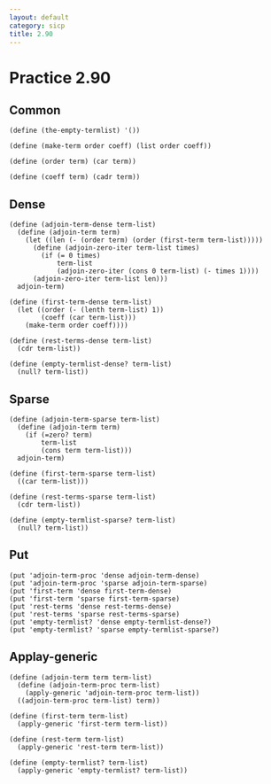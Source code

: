 ```yaml
---
layout: default
category: sicp
title: 2.90
---
```


# Practice 2.90

## Common

    (define (the-empty-termlist) '())

    (define (make-term order coeff) (list order coeff))

    (define (order term) (car term))

    (define (coeff term) (cadr term))

## Dense
    
    (define (adjoin-term-dense term-list)
      (define (adjoin-term term)
        (let ((len (- (order term) (order (first-term term-list)))))
          (define (adjoin-zero-iter term-list times)
            (if (= 0 times)
                term-list
                (adjoin-zero-iter (cons 0 term-list) (- times 1))))
          (adjoin-zero-iter term-list len)))
      adjoin-term)

    (define (first-term-dense term-list)
      (let ((order (- (lenth term-list) 1))
            (coeff (car term-list)))
        (make-term order coeff))))

    (define (rest-terms-dense term-list)
      (cdr term-list))

    (define (empty-termlist-dense? term-list)
      (null? term-list))


## Sparse

    (define (adjoin-term-sparse term-list)
      (define (adjoin-term term)
        (if (=zero? term)
            term-list
            (cons term term-list)))
      adjoin-term)

    (define (first-term-sparse term-list)
      ((car term-list)))

    (define (rest-terms-sparse term-list)
      (cdr term-list))

    (define (empty-termlist-sparse? term-list)
      (null? term-list))

## Put

    (put 'adjoin-term-proc 'dense adjoin-term-dense)
    (put 'adjoin-term-proc 'sparse adjoin-term-sparse)
    (put 'first-term 'dense first-term-dense)
    (put 'first-term 'sparse first-term-sparse)
    (put 'rest-terms 'dense rest-terms-dense)
    (put 'rest-terms 'sparse rest-terms-sparse)
    (put 'empty-termlist? 'dense empty-termlist-dense?)
    (put 'empty-termlist? 'sparse empty-termlist-sparse?)

## Applay-generic

    (define (adjoin-term term term-list)
      (define (adjoin-term-proc term-list)
        (apply-generic 'adjoin-term-proc term-list))
      ((adjoin-term-proc term-list) term))

    (define (first-term term-list)
      (apply-generic 'first-term term-list))

    (define (rest-term term-list)
      (apply-generic 'rest-term term-list))

    (define (empty-termlist? term-list)
      (apply-generic 'empty-termlist? term-list))


    



